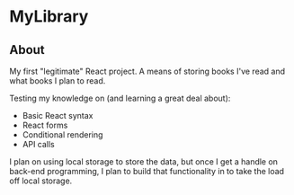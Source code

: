 # MyLibrary

## About

My first "legitimate" React project. A means of storing books I've read and what books I plan to read.

Testing my knowledge on (and learning a great deal about):

- Basic React syntax
- React forms
- Conditional rendering
- API calls

I plan on using local storage to store the data, but once I get a handle on back-end programming, I plan to build that functionality in to take the load off local storage.
